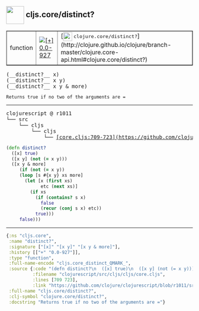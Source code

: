 ## <img width="48px" valign="middle" src="http://i.imgur.com/Hi20huC.png"> cljs.core/distinct?

 <table border="1">
<tr>
<td>function</td>
<td><a href="https://github.com/cljsinfo/api-refs/tree/0.0-927"><img valign="middle" alt="[+] 0.0-927" src="https://img.shields.io/badge/+-0.0--927-lightgrey.svg"></a> </td>
<td>
[<img height="24px" valign="middle" src="http://i.imgur.com/1GjPKvB.png"> <samp>clojure.core/distinct?</samp>](http://clojure.github.io/clojure/branch-master/clojure.core-api.html#clojure.core/distinct?)
</td>
</tr>
</table>

 <samp>
(__distinct?__ x)<br>
(__distinct?__ x y)<br>
(__distinct?__ x y & more)<br>
</samp>

```
Returns true if no two of the arguments are =
```

---

 <pre>
clojurescript @ r1011
└── src
    └── cljs
        └── cljs
            └── <ins>[core.cljs:709-723](https://github.com/clojure/clojurescript/blob/r1011/src/cljs/cljs/core.cljs#L709-L723)</ins>
</pre>

```clj
(defn distinct?
  ([x] true)
  ([x y] (not (= x y)))
  ([x y & more]
     (if (not (= x y))
     (loop [s #{x y} xs more]
       (let [x (first xs)
             etc (next xs)]
         (if xs
           (if (contains? s x)
             false
             (recur (conj s x) etc))
           true)))
     false)))
```


---

```clj
{:ns "cljs.core",
 :name "distinct?",
 :signature ["[x]" "[x y]" "[x y & more]"],
 :history [["+" "0.0-927"]],
 :type "function",
 :full-name-encode "cljs.core_distinct_QMARK_",
 :source {:code "(defn distinct?\n  ([x] true)\n  ([x y] (not (= x y)))\n  ([x y & more]\n     (if (not (= x y))\n     (loop [s #{x y} xs more]\n       (let [x (first xs)\n             etc (next xs)]\n         (if xs\n           (if (contains? s x)\n             false\n             (recur (conj s x) etc))\n           true)))\n     false)))",
          :filename "clojurescript/src/cljs/cljs/core.cljs",
          :lines [709 723],
          :link "https://github.com/clojure/clojurescript/blob/r1011/src/cljs/cljs/core.cljs#L709-L723"},
 :full-name "cljs.core/distinct?",
 :clj-symbol "clojure.core/distinct?",
 :docstring "Returns true if no two of the arguments are ="}

```
